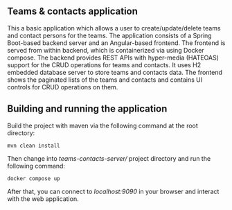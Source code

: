 ## Teams & contacts application
This a basic application which allows a user to create/update/delete teams and contact persons for the teams. 
The application consists of a Spring Boot-based backend server and an Angular-based frontend. The frontend is served from within backend, which is containerized via using Docker compose.
The backend provides REST APIs with hyper-media (HATEOAS) support for the CRUD operations for teams and contacts. It uses H2 embedded database server to store teams and contacts data.
The frontend shows the paginated lists of the teams and contacts and contains UI controls for CRUD operations on them.

## Building and running the application
Build the project with maven via the following command at the root directory:

```
mvn clean install
```

Then change into *teams-contacts-server/* project directory and run the following command:

```
docker compose up
```

After that, you can connect to *localhost:9090* in your browser and interact with the web application.
